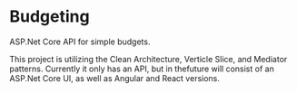 # Budgeting
ASP.Net Core API for simple budgets.


This project is utilizing the Clean Architecture, Verticle Slice, and Mediator patterns.  Currently it only has an API, but in thefuture will consist of an ASP.Net Core UI, as well as Angular and React versions.
